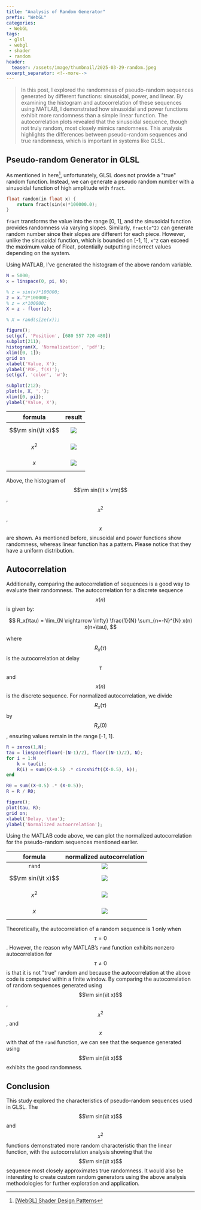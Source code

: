 ```yaml
---
title: "Analysis of Random Generator"
prefix: "WebGL"
categories:
 - WebGL
tags:
 - glsl
 - webgl
 - shader
 - random
header:
  teaser: /assets/image/thumbnail/2025-03-29-random.jpeg
excerpt_separator: <!--more-->
---
```


> In this post, I explored the randomness of pseudo-random sequences generated by different functions: sinusoidal, power, and linear. By examining the histogram and autocorrelation of these sequences using MATLAB, I demonstrated how sinusoidal and power functions exhibit more randomness than a simple linear function. The autocorrelation plots revealed that the sinusoidal sequence, though not truly random, most closely mimics randomness. This analysis highlights the differences between pseudo-random sequences and true randomness, which is important in systems like GLSL.

<!--more-->

## Pseudo-random Generator in GLSL

As mentioned in here[^shaderpattern], unfortunately, GLSL does not provide a "true" random function. Instead, we can generate a pseudo random number with a sinusoidal function of high amplitude with `fract`. 

```c
float random(in float x) {
	return fract(sin(x)*100000.0);
}
```

`fract` transforms the value into the range [0, 1], and the sinusoidal function provides randomness via varying slopes. Similarly, `fract(x^2)` can generate random number since their slopes are different for each piece. However, unlike the sinusoidal function, which is bounded on [-1, 1], `x^2` can exceed the maximum value of Float, potentially outputting incorrect values depending on the system.

Using MATLAB, I’ve generated the histogram of the above random variable.

```matlab
N = 5000;
x = linspace(0, pi, N);

% z = sin(x)*100000;
z = x.^2*100000;
% z = x*100000;
X = z - floor(z);

% X = rand(size(x));

figure();
set(gcf, 'Position', [680 557 720 480])
subplot(211);
histogram(X, 'Normalization', 'pdf');
xlim([0, 1]);
grid on
xlabel('Value, X');
ylabel('PDF, f(X)');
set(gcf, 'color', 'w');

subplot(212);
plot(x, X, '.');
xlim([0, pi]);
ylabel('Value, X');
```

| formula | result |
|:-:|:-:|
|$$\rm sin(\it x)$$| <img class="imageWideFull" referrerpolicy="no-referrer" src="https://i.imgur.com/5PF9g8m.png">|
|$$x^2$$|<img class="imageWideFull" referrerpolicy="no-referrer" src="https://i.imgur.com/C0RTq75.png">|
|$$x$$|<img class="imageWideFull" referrerpolicy="no-referrer" src="https://i.imgur.com/maYqoqS.png">|

Above, the histogram of $$\rm sin(\it x \rm)$$, $$x^2$$, $$x$$ are shown. As mentioned before, sinusoidal and power functions show randomness, whereas linear function has a pattern. Please notice that they have a uniform distribution.

## Autocorrelation

Additionally, comparing the autocorrelation of sequences is a good way to evaluate their randomness. The autocorrelation for a discrete sequence $$x(n)$$ is given by: 

$$
R_x(\tau) = \lim_{N \rightarrow \infty} \frac{1}{N} \sum_{n=-N}^{N} x(n) x(n+\tau),
$$

where $$R_x(\tau)$$ is the autocorrelation at delay $$\tau$$ and $$x(n)$$ is the discrete sequence. For normalized autocorrelation, we divide $$R_x(\tau)$$ by $$R_x(0)$$, ensuring values remain in the range [-1, 1].

```matlab
R = zeros(1,N);
tau = linspace(floor(-(N-1)/2), floor((N-1)/2), N);
for i = 1:N
    k = tau(i);
    R(i) = sum((X-0.5) .* circshift((X-0.5), k));
end

R0 = sum((X-0.5) .* (X-0.5));
R = R / R0;

figure();
plot(tau, R);
grid on;
xlabel('Delay, \tau');
ylabel('Normalized autoorrelation');
```

Using the MATLAB code above, we can plot the normalized autocorrelation for the pseudo-random sequences mentioned earlier. 

| formula  |      normalized autocorrelation      |
|:--------:|:------------------------------------:|
|  `rand`  | <img class="imageWideFull" referrerpolicy="no-referrer" src="https://i.imgur.com/N3yjheP.png"> |
| $$\rm sin(\it x)$$ | <img class="imageWideFull" referrerpolicy="no-referrer" src="https://i.imgur.com/W0FPN1i.png"> |
|  $$x^2$$   | <img class="imageWideFull" referrerpolicy="no-referrer" src="https://i.imgur.com/zDL9Sy3.png"> |
|   $$x$$    | <img class="imageWideFull" referrerpolicy="no-referrer" src="https://i.imgur.com/plocxjj.png"> |

Theoretically, the autocorrelation of a random sequence is 1 only when $$\tau = 0$$. However, the reason why MATLAB’s `rand` function exhibits nonzero autocorrelation for $$\tau \neq 0$$ is that it is not "true" random and because the autocorrelation at the above code is computed within a finite window. By comparing the autocorrelation of random sequences generated using $$\rm sin(\it x)$$, $$x^2$$, and $$x$$ with that of the `rand` function, we can see that the sequence generated using $$\rm sin(\it x)$$ exhibits the good randomness.

## Conclusion

This study explored the characteristics of pseudo-random sequences used in GLSL. The $$\rm sin(\it x)$$ and $$x^2$$ functions demonstrated more random characteristic than the linear function, with the autocorrelation analysis showing that the $$\rm sin(\it x)$$ sequence most closely approximates true randomness. It would also be interesting to create custom random generators using the above analysis methodologies for further exploration and application.

[^shaderpattern]: [\[WebGL\] Shader Design Patterns](https://sangillee.com/2024-05-25-shader-design-patterns/)